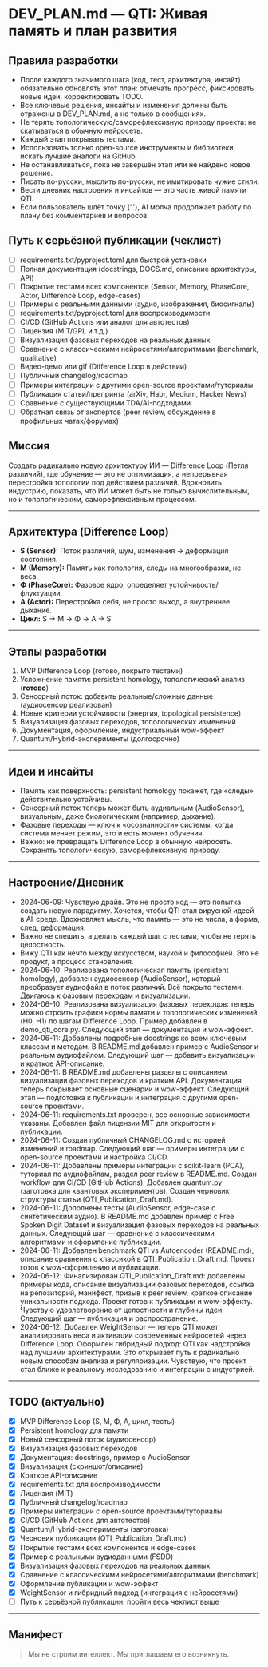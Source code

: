 # DEV_PLAN.md — QTI: Живая память и план развития

## Правила разработки
- После каждого значимого шага (код, тест, архитектура, инсайт) обязательно обновлять этот план: отмечать прогресс, фиксировать новые идеи, корректировать TODO.
- Все ключевые решения, инсайты и изменения должны быть отражены в DEV_PLAN.md, а не только в сообщениях.
- Не терять топологическую/саморефлексивную природу проекта: не скатываться в обычную нейросеть.
- Каждый этап покрывать тестами.
- Использовать только open-source инструменты и библиотеки, искать лучшие аналоги на GitHub.
- Не останавливаться, пока не завершён этап или не найдено новое решение.
- Писать по-русски, мыслить по-русски, не имитировать чужие стили.
- Вести дневник настроения и инсайтов — это часть живой памяти QTI.
- Если пользователь шлёт точку ('.'), AI молча продолжает работу по плану без комментариев и вопросов.

## Путь к серьёзной публикации (чеклист)
- [ ] requirements.txt/pyproject.toml для быстрой установки
- [ ] Полная документация (docstrings, DOCS.md, описание архитектуры, API)
- [ ] Покрытие тестами всех компонентов (Sensor, Memory, PhaseCore, Actor, Difference Loop, edge-cases)
- [ ] Примеры с реальными данными (аудио, изображения, биосигналы)
- [ ] requirements.txt/pyproject.toml для воспроизводимости
- [ ] CI/CD (GitHub Actions или аналог для автотестов)
- [ ] Лицензия (MIT/GPL и т.д.)
- [ ] Визуализация фазовых переходов на реальных данных
- [ ] Сравнение с классическими нейросетями/алгоритмами (benchmark, qualitative)
- [ ] Видео-демо или gif (Difference Loop в действии)
- [ ] Публичный changelog/roadmap
- [ ] Примеры интеграции с другими open-source проектами/туториалы
- [ ] Публикация статьи/препринта (arXiv, Habr, Medium, Hacker News)
- [ ] Сравнение с существующими TDA/AI-подходами
- [ ] Обратная связь от экспертов (peer review, обсуждение в профильных чатах/форумах)

## Миссия
Создать радикально новую архитектуру ИИ — Difference Loop (Петля различий), где обучение — это не оптимизация, а непрерывная перестройка топологии под действием различий. Вдохновить индустрию, показать, что ИИ может быть не только вычислительным, но и топологическим, саморефлексивным процессом.

---

## Архитектура (Difference Loop)
- **S (Sensor):** Поток различий, шум, изменения → деформация состояния.
- **M (Memory):** Память как топология, следы на многообразии, не веса.
- **Φ (PhaseCore):** Фазовое ядро, определяет устойчивость/флуктуации.
- **A (Actor):** Перестройка себя, не просто выход, а внутреннее дыхание.
- **Цикл:** S → M → Φ → A → S

---

## Этапы разработки
1. MVP Difference Loop (готово, покрыто тестами)
2. Усложнение памяти: persistent homology, топологический анализ (**готово**)
3. Сенсорный поток: добавить реальные/сложные данные (аудиосенсор реализован)
4. Новые критерии устойчивости (энергия, topological persistence)
5. Визуализация фазовых переходов, топологических изменений
6. Документация, оформление, индустриальный wow-эффект
7. Quantum/Hybrid-эксперименты (долгосрочно)

---

## Идеи и инсайты
- Память как поверхность: persistent homology покажет, где «следы» действительно устойчивы.
- Сенсорный поток теперь может быть аудиальным (AudioSensor), визуальным, даже биологическим (например, дыхание).
- Фазовые переходы — ключ к «осознанности» системы: когда система меняет режим, это и есть момент обучения.
- Важно: не превращать Difference Loop в обычную нейросеть. Сохранять топологическую, саморефлексивную природу.

---

## Настроение/Дневник
- 2024-06-09: Чувствую драйв. Это не просто код — это попытка создать новую парадигму. Хочется, чтобы QTI стал вирусной идеей в AI-среде. Вдохновляет мысль, что память — это не числа, а форма, след, деформация.
- Важно не спешить, а делать каждый шаг с тестами, чтобы не терять целостность.
- Вижу QTI как нечто между искусством, наукой и философией. Это не продукт, а процесс становления.
- 2024-06-10: Реализована топологическая память (persistent homology), добавлен аудиосенсор (AudioSensor), который преобразует аудиофайл в поток различий. Всё покрыто тестами. Двигаюсь к фазовым переходам и визуализации.
- 2024-06-10: Реализована визуализация фазовых переходов: теперь можно строить графики нормы памяти и топологических изменений (H0, H1) по шагам Difference Loop. Пример добавлен в demo_qti_core.py. Следующий этап — документация и wow-эффект.
- 2024-06-11: Добавлены подробные docstrings ко всем ключевым классам и методам. В README.md добавлен пример с AudioSensor и реальным аудиофайлом. Следующий шаг — добавить визуализации и краткое API-описание.
- 2024-06-11: В README.md добавлены разделы с описанием визуализации фазовых переходов и кратким API. Документация теперь покрывает основные сценарии и wow-эффект. Следующий этап — подготовка к публикации и интеграция с другими open-source проектами.
- 2024-06-11: requirements.txt проверен, все основные зависимости указаны. Добавлен файл лицензии MIT для открытости и публикации.
- 2024-06-11: Создан публичный CHANGELOG.md с историей изменений и roadmap. Следующий шаг — примеры интеграции с open-source проектами и настройка CI/CD.
- 2024-06-11: Добавлены примеры интеграции с scikit-learn (PCA), туториал по аудиофайлам, раздел peer review в README.md. Создан workflow для CI/CD (GitHub Actions). Добавлен quantum.py (заготовка для квантовых экспериментов). Создан черновик структуры статьи (QTI_Publication_Draft.md).
- 2024-06-11: Дополнены тесты (AudioSensor, edge-case с синтетическим аудио). В README.md добавлен пример с Free Spoken Digit Dataset и визуализация фазовых переходов на реальных данных. Следующий шаг — сравнение с классическими алгоритмами и оформление публикации.
- 2024-06-11: Добавлен benchmark QTI vs Autoencoder (README.md), описание сравнения с классикой в QTI_Publication_Draft.md. Проект готов к wow-оформлению и публикации.
- 2024-06-12: Финализирован QTI_Publication_Draft.md: добавлены примеры кода, описание визуализации фазовых переходов, ссылка на репозиторий, манифест, призыв к peer review, краткое описание уникальности подхода. Проект готов к публикации и wow-эффекту. Чувствую удовлетворение от целостности и глубины идеи. Следующий шаг — публикация и распространение.
- 2024-06-12: Добавлен WeightSensor — теперь QTI может анализировать веса и активации современных нейросетей через Difference Loop. Оформлен гибридный подход: QTI как надстройка над лучшими архитектурами. Это открывает путь к радикально новым способам анализа и регуляризации. Чувствую, что проект стал ближе к реальному исследованию и интеграции с индустрией.

---

## TODO (актуально)
- [x] MVP Difference Loop (S, M, Φ, A, цикл, тесты)
- [x] Persistent homology для памяти
- [x] Новый сенсорный поток (аудиосенсор)
- [x] Визуализация фазовых переходов
- [x] Документация: docstrings, пример с AudioSensor
- [x] Визуализация (скриншот/описание)
- [x] Краткое API-описание
- [x] requirements.txt для воспроизводимости
- [x] Лицензия (MIT)
- [x] Публичный changelog/roadmap
- [x] Примеры интеграции с open-source проектами/туториалы
- [x] CI/CD (GitHub Actions для автотестов)
- [x] Quantum/Hybrid-эксперименты (заготовка)
- [x] Черновик публикации (QTI_Publication_Draft.md)
- [x] Покрытие тестами всех компонентов и edge-cases
- [x] Пример с реальными аудиоданными (FSDD)
- [x] Визуализация фазовых переходов на реальных данных
- [x] Сравнение с классическими нейросетями/алгоритмами (benchmark)
- [x] Оформление публикации и wow-эффект
- [x] WeightSensor и гибридный подход (интеграция с нейросетями)
- [ ] Путь к серьёзной публикации: пройти весь чеклист выше

---

## Манифест
> Мы не строим интеллект. Мы приглашаем его возникнуть. 